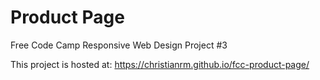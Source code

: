 # Product Page
Free Code Camp Responsive Web Design Project #3

This project is hosted at:
https://christianrm.github.io/fcc-product-page/
